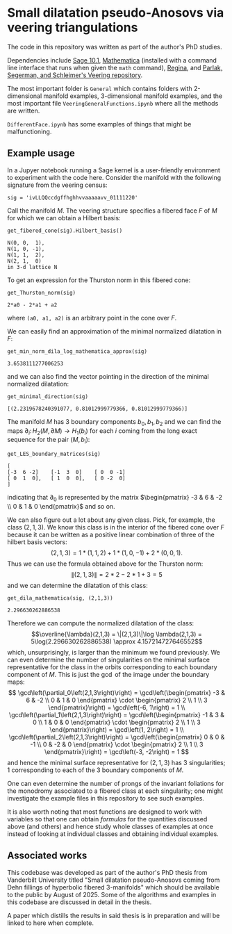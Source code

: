 # Small dilatation pseudo-Anosovs via veering triangulations

The code in this repository was written as part of the author's PhD studies.

Dependencies include [Sage 10.1](https://www.sagemath.org/index.html), [Mathematica](https://www.wolfram.com/mathematica/?src=google&416&gad_source=1&gclid=CjwKCAiAopuvBhBCEiwAm8jaMVFCN6LFjhjLvtFWyESeESXPOsPQ2CPjl-eNtUbDTQMpBW2gK9Nl5RoCPJ4QAvD_BwE) (installed with a command line interface that runs when given the `math` command), [Regina](https://regina-normal.github.io/), and [Parlak, Segerman, and Schleimer's Veering repository](https://github.com/henryseg/Veering).

The most important folder is `General` which contains folders with 2-dimensional manifold examples, 3-dimensional manifold examples, and the most important file `VeeringGeneralFunctions.ipynb` where all the methods are written.

`DifferentFace.ipynb` has some examples of things that might be malfunctioning.

## Example usage
In a Jupyer notebook running a Sage kernel is a user-friendly environment to experiment with the code here.
Consider the manifold with the following signature from the veering census:

    sig = 'ivLLQQccdgffhghhvvaaaaavv_01111220'

Call the manifold $M$. The veering structure specifies a fibered face $F$ of $M$ for which we can obtain a Hilbert basis:

```
get_fibered_cone(sig).Hilbert_basis()
```
```
N(0, 0,  1),
N(1, 0, -1),
N(1, 1,  2),
N(2, 1,  0)
in 3-d lattice N
```

To get an expression for the Thurston norm in this fibered cone:
```
get_Thurston_norm(sig)
```
```
2*a0 - 2*a1 + a2
```
where `(a0, a1, a2)` is an arbitrary point in the cone over $F$.

We can easily find an approximation of the minimal normalized dilatation in $F$:
```
get_min_norm_dila_log_mathematica_approx(sig)
```
```
3.6538111277006253
```
and we can also find the vector pointing in the direction of the minimal normalized dilatation:
```
get_minimal_direction(sig)
```
```
[(2.2319678240391077, 0.81012999779366, 0.81012999779366)]
```
The manifold $M$ has $3$ boundary components $b_0, b_1, b_2$ and we can find the maps $\partial_i \colon H_2(M, \partial M) \to H_1(b_i)$ for each $i$ coming from the long exact sequence for the pair $(M, b_i)$:
```
get_LES_boundary_matrices(sig)
```
```
[
[-3  6 -2]    [-1  3  0]    [ 0  0 -1]
[ 0  1  0],   [ 1  0  0],   [ 0 -2  0]
]
```
indicating that $\partial_0$ is represented by the matrix $\begin{pmatrix} -3 & 6 & -2 \\ 0 & 1 & 0 \end{pmatrix}$ and so on.

We can also figure out a lot about any given class.
Pick, for example, the class $(2,1,3)$.
We know this class is in the interior of the fibered cone over $F$ because it can be written as a positive linear combination of three of the hilbert basis vectors:
$$(2,1,3) = 1*(1,1,2) + 1*(1,0,-1) + 2*(0,0,1).$$
Thus we can use the formula obtained above for the Thurston norm:
$$ \|(2,1,3)\| = 2*2 - 2*1 + 3 = 5$$
and we can determine the dilatation of this class:
```
get_dila_mathematica(sig, (2,1,3))
```
```
2.296630262886538
```
Therefore we can compute the normalized dilatation of the class:
$$\overline{\lambda}(2,1,3) = \|(2,1,3)\|\log \lambda(2,1,3) = 5\log(2.296630262886538) \approx 4.157214727646552$$
which, unsurprisingly, is larger than the minimum we found previously.
We can even determine the number of singularities on the minimal surface representative for the class in the orbits corresponding to each boundary component of $M$.
This is just the $\gcd$ of the image under the boundary maps:
$$
\gcd\left(\partial_0\left(2,1,3\right)\right) = \gcd\left(\begin{pmatrix} -3 & 6 & -2 \\ 0 & 1 & 0 \end{pmatrix} \cdot \begin{pmatrix} 2 \\ 1 \\ 3 \end{pmatrix}\right) = \gcd\left(-6, 1\right) = 1
\\
\gcd\left(\partial_1\left(2,1,3\right)\right) = \gcd\left(\begin{pmatrix} -1 & 3 & 0 \\ 1 & 0 & 0 \end{pmatrix} \cdot \begin{pmatrix} 2 \\ 1 \\ 3 \end{pmatrix}\right) = \gcd\left(1, 2\right) = 1
\\
\gcd\left(\partial_2\left(2,1,3\right)\right) = \gcd\left(\begin{pmatrix} 0 & 0 & -1 \\ 0 & -2 & 0 \end{pmatrix} \cdot \begin{pmatrix} 2 \\ 1 \\ 3 \end{pmatrix}\right) = \gcd\left(-3, -2\right) = 1
$$
and hence the minimal surface representative for $(2,1,3)$ has $3$ singularities; $1$ corresponding to each of the $3$ boundary components of $M$.

One can even determine the number of prongs of the invariant foliations for the monodromy associated to a fibered class at each singularity; one might investigate the example files in this repository to see such examples.

It is also worth noting that most functions are designed to work with variables so that one can obtain *formulas* for the quantities discussed above (and others) and hence study whole classes of examples at once instead of looking at individual classes and obtaining individual examples.

## Associated works
This codebase was developed as part of the author's PhD thesis from Vanderbilt University titled "Small dilatation pseudo-Anosovs coming from Dehn fillings of hyperbolic fibered $3$-manifolds" which should be available to the public by August of 2025. Some of the algorithms and examples in this codebase are discussed in detail in the thesis.

A paper which distills the results in said thesis is in preparation and will be linked to here when complete.